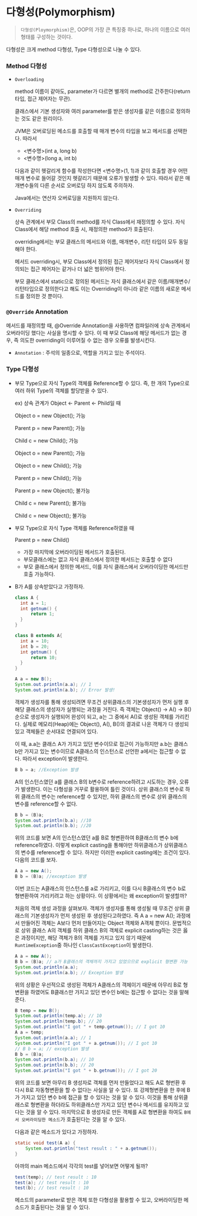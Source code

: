 # 다형성(Polymorphism)

> `다형성(Ploymorphism)`은, OOP의 가장 큰 특징중 하나로, 하나의 이름으로 여러 형태를 구성하는 것이다.

다형성은 크게 method 다형성, Type 다형성으로 나눌 수 있다.

### Method 다형성

- `Overloading`

  method 이름이 같아도, parameter가 다르면 별개의 method로 간주한다(return 타입, 접근 제어자는 무관).

  클래스에서 기본 생성자와 여러 parameter를 받은 생성자를 같은 이름으로 정의하는 것도 같은 원리이다.

  JVM은 오버로딩된 메소드를 호출할 때 매개 변수의 타입을 보고 메서드를 선택한다. 따라서

  - <변수명>(int a, long b)
  - <변수명>(long a, int b)

  다음과 같이 헷갈리게 함수를 작성한다면 <변수명>(1, 1)과 같이 호출할 경우 어떤 매개 변수로 들어갈 것인지 헷갈리기 때문에 오류가 발생할 수 있다. 따라서 같은 매개변수들의 다른 순서로 오버로딩 하지 않도록 주의하자.

  Java에서는 연산자 오버로딩을 지원하지 않는다.

- `Overriding`

  상속 관계에서 부모 Class의 method를 자식 Class에서 재정의할 수 있다. 자식 Class에서 해당 method 호출 시, 재정의한 method가 호출된다.

  overriding에서는 부모 클래스의 메서드와 이름, 매개변수, 리턴 타입이 모두 동일해야 한다.

  메서드 overriding시, 부모 Class에서 정의된 접근 제어자보다 자식 Class에서 정의되는 접근 제어자는 같거나 더 넓은 범위어야 한다.

  부모 클래스에서 static으로 정의된 메서드는 자식 클래스에서 같은 이름/매개변수/리턴타입으로 정의한다고 해도 이는 Overriding이 아니라 같은 이름의 새로운 메서드를 정의한 것 뿐이다.

  

### `@Override` Annotation

메서드를 재정의할 때, @Override Annotation을 사용하면 컴파일러에 상속 관계에서 오버라이딩 했다는 사실을 명시할 수 있다. 이 때 부모 Class에 해당 메서드가 없는 경우, 즉 의도한 overriding이 이루어질 수 없는 경우 오류를 발생시킨다.

- `Annotation` : 주석의 일종으로, 역할을 가지고 있는 주석이다.



### Type 다형성

- 부모 Type으로 자식 Type의 객체를 Reference할 수 있다. 즉, 한 개의 Type으로 여러 하위 Type의 객체를 할당받을 수 있다.

  ex) 상속 관계가 Object <- Parent <- Phild일 때

  Object o = new Object(); 가능

  Parent p = new Parent(); 가능

  Child c = new Child(); 가능

  Object o = new Parent(); 가능

  Object o = new Child(); 가능

  Parent p = new Child(); 가능

  Parent p = new Object(); 불가능

  Child c = new Parent(); 불가능

  Child c = new Object(); 불가능

- 부모 Type으로 자식 Type 객체를 Reference하였을 때

  Parent p = new Child()

  - 가장 마지막에 오버라이딩된 메서드가 호출된다.
  - 부모클래스에는 없고 자식 클래스에서 정의한 메서드는 호출할 수 없다
  - 부모 클래스에서 정의한 메서드, 이를 자식 클래스에서 오버라이딩한 메서드만 호출 가능하다.

- B가 A를 상속받았다고 가정하자.

  ```java
  class A {
  	int a = 1;
  	int getnum() {
  		return 1;
  	}
  }
  
  class B extends A{
  	int a = 10;
  	int b = 20;
  	int getnum() {
  		return 10;
  	}
  }
  ```

  ```java
  A a = new B();
  System.out.println(a.a); // 1
  System.out.println(a.b); // Error 발생!
  ```

  객체가 생성자를 통해 생성되려면 무조건 상위클래스의 기본생성자가 먼저 실행 후 해당 클래스의 생성자가 실행되는 과정을 거친다. 즉 객체는 Object() -> A() -> B() 순으로 생성자가 실행되어 완성이 되고, a는 그 중에서 A()로 생성된 객체를 가리킨다. 실제로 메모리(Heap)에는 Object(), A(), B()의 결과로 나온 객체가 다 생성되있고 객체들은 순서대로 연결되어 있다.

  이 때, a.a는 클래스 A가 가지고 있던 변수이므로 접근이 가능하지만 a.b는 클래스 b만 가지고 있는 변수이므로 A클래스의 인스턴스로 선언한 a에서는 접근할 수 없다. 따라서 exception이 발생한다.

  ```java
  B b = a; //Exception 발생
  ```

  A의 인스턴스였던 a를 클래스 B의 b변수로 reference하려고 시도하는 경우, 오류가 발생한다. 이는 다형성을 거꾸로 활용하여 틀린 것이다. 상위 클래스의 변수로 하위 클래스의 변수는 reference할 수 있지만, 하위 클래스의 변수로 상위 클래스의 변수를 reference할 수 없다.

  ```java
  B b = (B)a;
  System.out.println(b.a); //10
  System.out.println(b.b); //20
  ```

  위의 코드를 보면 A의 인스턴스였던 a를 B로 형변환하여 B클래스의 변수 b에 reference하였다. 이렇게 explicit casting을 통해야만 하위클래스가 상위클래스의 변수를 reference할 수 있다. 하지만 이러한 explicit casting에는 조건이 있다. 다음의 코드를 보자.

  ```java
  A a = new A();
  B b = (B)a; //exception 발생
  ```

  이번 코드는 A클래스의 인스턴스를 a로 가리키고, 이를 다시 B클래스의 변수 b로 형변환하여 가리키려고 하는 상황이다. 이 상황에서는 왜 exception이 발생할까?

  처음의 객체 생성 과정을 살펴보자. 객체가 생성자를 통해 생성될 때 무조건 상위 클래스의 기본생성자가 먼저 생성된 후 생성된다고하였다. 즉 A a = new A(); 과정에서 만들어진 객체는 A보다 먼저 만들어지는 Object 객체와 A객체 뿐이다. 문법적으로 상위 클래스 A의 객체를 하위 클래스 B의 객체로 explicit casting하는 것은 옳은 과정이지만, 해당 객체가 B의 객체를 가지고 있지 않기 때문에 `RuntimeException`중 하나인 `ClassCastException`이 발생한다.

  ```java
  A a = new A();
  B b = (B)a; // a가 B클래스의 객체까지 가지고 있었으므로 explicit 형변환 가능
  System.out.println(a.a);
  System.out.println(a.b); // Exception 발생
  ```

  위의 상황은 우선적으로 생성된 객체가 A클래스의 객체이기 때문에 아무리 B로 형변환을 하였어도 B클래스만 가지고 있던 변수인 b에는 접근할 수 없다는 것을 말해준다.

  ```java
  B temp = new B();
  System.out.println(temp.a); // 10
  System.out.println(temp.b); // 20
  System.out.println("I got " + temp.getnum()); // I got 10
  A a = temp;
  System.out.println(a.a); // 1
  System.out.println("I got " + a.getnum()); // I got 10
  // B b = a; // exception 발생
  B b = (B)a;
  System.out.println(b.a); // 10
  System.out.println(b.b); // 20
  System.out.println("I got " + b.getnum()); // I got 20
  ```

  위의 코드를 보면 아무리 B 생성자로 객체를 먼저 만들었다고 해도 A로 형번환 후 다시 B로 자동형변환을 할 수 없다는 사실을 알 수 있다. 또 강제형변환을 한 후에 B가 가지고 있던 변수 b에 접근을 할 수 있다는 것을 알 수 있다. 이것을 통해 상위클래스로 형변환을 하더라도 하위클래스만 가지고 있던 변수나 메서드를 유지하고 있다는 것을 알 수 있다. 마지막으로 B 생성자로 만든 객체를 A로 형변환을 하여도 `B에서 오버라이딩한 메소드`가 호출된다는 것을 알 수 있다.

  다음과 같은 메소드가 있다고 가정하자.

  ```java
  static void test(A a) {
      System.out.println("test result : " + a.getnum());
  }
  ```

  아까의 main 메소드에서 각각의 test를 넣어보면 어떻게 될까?

  ```java
  test(temp); // test result : 10
  test(a); // test result : 10
  test(b); // test result : 10
  ```

  메소드의 parameter로 받은 객체 또한 다형성을 활용할 수 있고, 오버라이딩한 메소드가 호출된다는 것을 알 수 있다.

